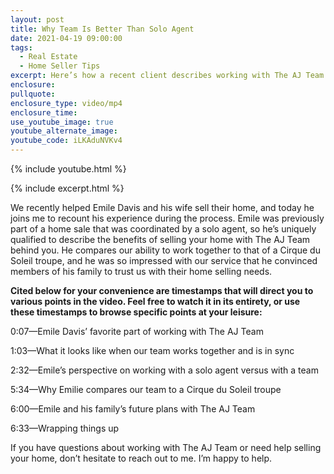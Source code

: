 ```yaml
---
layout: post
title: Why Team Is Better Than Solo Agent
date: 2021-04-19 09:00:00
tags:
  - Real Estate
  - Home Seller Tips
excerpt: Here’s how a recent client describes working with The AJ Team.
enclosure:
pullquote:
enclosure_type: video/mp4
enclosure_time:
use_youtube_image: true
youtube_alternate_image:
youtube_code: iLKAduNVKv4
---
```

{% include youtube.html %}

{% include excerpt.html %}

We recently helped Emile Davis and his wife sell their home, and today he joins me to recount his experience during the process. Emile was previously part of a home sale that was coordinated by a solo agent, so he’s uniquely qualified to describe the benefits of selling your home with The AJ Team behind you. He compares our ability to work together to that of a Cirque du Soleil troupe, and he was so impressed with our service that he convinced members of his family to trust us with their home selling needs.&nbsp;

**Cited below for your convenience are timestamps that will direct you to various points in the video. Feel free to watch it in its entirety, or use these timestamps to browse specific points at your leisure:&nbsp;**

0:07—Emile Davis’ favorite part of working with The AJ Team&nbsp;

1:03—What it looks like when our team works together and is in sync

2:32—Emile’s perspective on working with a solo agent versus with a team

5:34—Why Emilie compares our team to a Cirque du Soleil troupe&nbsp;

6:00—Emile and his family’s future plans with The AJ Team

6:33—Wrapping things up

If you have questions about working with The AJ Team or need help selling your home, don’t hesitate to reach out to me. I’m happy to help.
